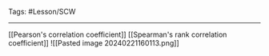 Tags: #Lesson/SCW 

---
[[Pearson's correlation coefficient]]
[[Spearman's rank correlation coefficient]]
![[Pasted image 20240221160113.png]]